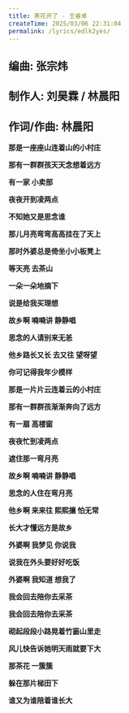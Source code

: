 ```yaml
---
title: 茶花开了 - 王睿卓
createTime: 2025/03/06 22:31:04
permalink: /lyrics/edlk2yes/
---
```

## 编曲: 张宗炜

## 制作人: 刘昊霖 / 林晨阳

## 作词/作曲: 林晨阳

**那是一座座山连着山的小村庄**

**那有一群群孩天天念想着远方**

**有一家 小卖部**

**夜夜开到凌两点**

**不知她又是思念谁**

**那儿月亮弯弯高高挂在了天上**

**那时外婆总是倚坐小小板凳上**

**等天亮 去茶山**

**一朵一朵地摘下**

**说是给我买理想**

**故乡啊 喃喃讲 静静唱**

**思念的人请别来无恙**

**他乡路长又长 去又往 望呀望**

**你可记得我年少模样**

**那是一片片云连着云的小村庄**

**那有一群群孩渐渐奔向了远方**

**有一扇 高楼窗**

**夜夜忙到凌两点**

**遮住那一弯月亮**

**故乡啊 喃喃讲 静静唱**

**思念的人住在弯月亮**

**他乡啊 来来往 熙熙攘 怕无常**

**长大才懂远方是故乡**

**外婆啊 我梦见 你说我**

**说我在外头要好好吃饭**

**外婆啊 我知道 想我了**

**我会回去陪你去采茶**

**我会回去陪你去采茶**

**砌起段段小路晃着竹篓山里走**

**风儿快告诉她明天雨就要下大**

**那茶花 一簇簇**

**躲在那片梯田下**

**谁又为谁陪着谁长大**
